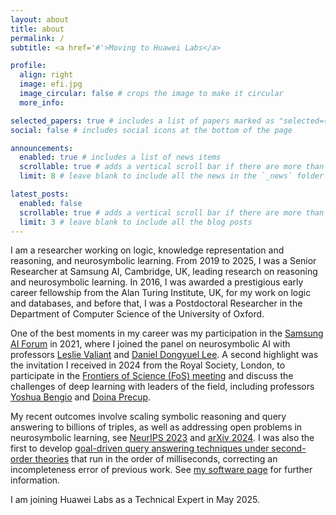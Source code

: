 ```yaml
---
layout: about
title: about
permalink: /
subtitle: <a href='#'>Moving to Huawei Labs</a>

profile:
  align: right
  image: efi.jpg
  image_circular: false # crops the image to make it circular
  more_info: 

selected_papers: true # includes a list of papers marked as "selected={true}"
social: false # includes social icons at the bottom of the page

announcements:
  enabled: true # includes a list of news items
  scrollable: true # adds a vertical scroll bar if there are more than 3 news items
  limit: 8 # leave blank to include all the news in the `_news` folder

latest_posts:
  enabled: false
  scrollable: true # adds a vertical scroll bar if there are more than 3 new posts items
  limit: 3 # leave blank to include all the blog posts
---
```


I am a researcher working on logic, knowledge representation and reasoning, and neurosymbolic learning.
From 2019 to 2025, I was a Senior Researcher at Samsung AI, Cambridge, UK, leading research on reasoning and neurosymbolic learning. 
In 2016, I was awarded a prestigious early career fellowship from the Alan Turing Institute, UK, for my work on logic and databases, and before that, I was a Postdoctoral Researcher in the Department of Computer Science of the University of Oxford. 


One of the best moments in my career was my participation in the <a href="https://research.samsung.com/2021saif">Samsung AI Forum</a> in 2021, where I joined the panel on neurosymbolic AI with professors <a href='#'>Leslie Valiant</a> and <a href='#'>Daniel Dongyuel Lee</a>. A second highlight was the invitation I received in 2024 from the Royal Society, London, to participate in the <a href="https://rsc-src.ca/en/events/frontiers-science-2024">Frontiers of Science (FoS) meeting</a> and discuss the challenges of deep learning with leaders of the field, including professors <a href='#'>Yoshua Bengio</a> and <a href='#'>Doina Precup</a>.

My recent outcomes involve scaling symbolic reasoning and query answering to billions of triples, as well as addressing open problems in neurosymbolic learning, see 
<a href="https://papers.nips.cc/paper_files/paper/2023/hash/1e83498c3eafe109a44b12979c2c73db-Abstract-Conference.html">NeurIPS 2023</a> and <a href="https://arxiv.org/abs/2407.10000">arXiv 2024</a>. I was also the first to develop 
<a href="https://tsamoura.github.io/projects/11_project.html">goal-driven query answering techniques under second-order theories</a> that run in the order of milliseconds, correcting an incompleteness error of previous work. See <a href="https://tsamoura.github.io/projects/">my software page</a> for further information.

I am joining Huawei Labs as a Technical Expert in May 2025. 

